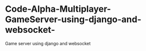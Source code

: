 # Code-Alpha-Multiplayer-GameServer-using-django-and-websocket-

Game server using django and websocket

